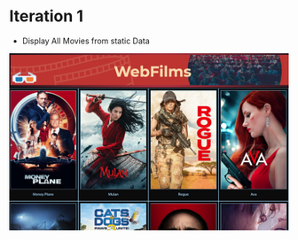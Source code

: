 # Iteration 1
- Display All Movies from static Data

<img src="src/assets/readme/iteration1.png" class="center" width="600" height="auto">